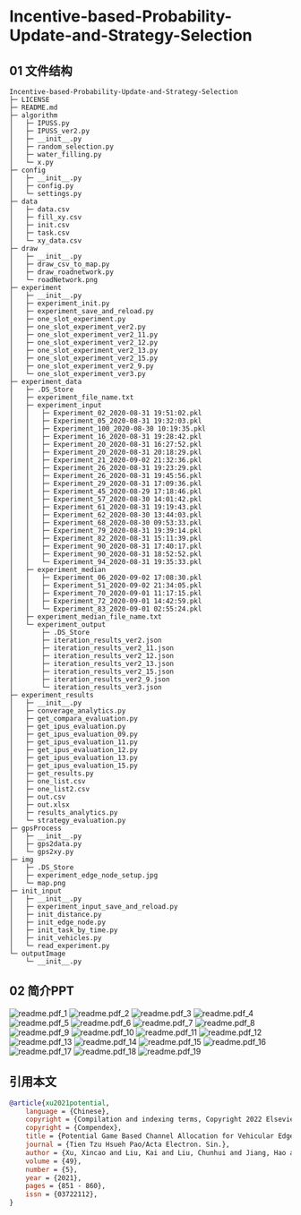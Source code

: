 # Incentive-based-Probability-Update-and-Strategy-Selection

## 01 文件结构

```
Incentive-based-Probability-Update-and-Strategy-Selection
├─ LICENSE
├─ README.md
├─ algorithm
│	├─ IPUSS.py
│	├─ IPUSS_ver2.py
│	├─ __init__.py
│	├─ random_selection.py
│	├─ water_filling.py
│	└─ x.py
├─ config
│	├─ __init__.py
│	├─ config.py
│	└─ settings.py
├─ data
│	├─ data.csv
│	├─ fill_xy.csv
│	├─ init.csv
│	├─ task.csv
│	└─ xy_data.csv
├─ draw
│	├─ __init__.py
│	├─ draw_csv_to_map.py
│	├─ draw_roadnetwork.py
│	└─ roadNetwork.png
├─ experiment
│	├─ __init__.py
│	├─ experiment_init.py
│	├─ experiment_save_and_reload.py
│	├─ one_slot_experiment.py
│	├─ one_slot_experiment_ver2.py
│	├─ one_slot_experiment_ver2_11.py
│	├─ one_slot_experiment_ver2_12.py
│	├─ one_slot_experiment_ver2_13.py
│	├─ one_slot_experiment_ver2_15.py
│	├─ one_slot_experiment_ver2_9.py
│	└─ one_slot_experiment_ver3.py
├─ experiment_data
│	├─ .DS_Store
│	├─ experiment_file_name.txt
│	├─ experiment_input
│	│	├─ Experiment_02_2020-08-31 19:51:02.pkl
│	│	├─ Experiment_05_2020-08-31 19:32:03.pkl
│	│	├─ Experiment_100_2020-08-30 10:19:35.pkl
│	│	├─ Experiment_16_2020-08-31 19:28:42.pkl
│	│	├─ Experiment_20_2020-08-31 16:27:52.pkl
│	│	├─ Experiment_20_2020-08-31 20:18:29.pkl
│	│	├─ Experiment_21_2020-09-02 21:32:36.pkl
│	│	├─ Experiment_26_2020-08-31 19:23:29.pkl
│	│	├─ Experiment_26_2020-08-31 19:45:56.pkl
│	│	├─ Experiment_29_2020-08-31 17:09:36.pkl
│	│	├─ Experiment_45_2020-08-29 17:18:46.pkl
│	│	├─ Experiment_57_2020-08-30 14:01:42.pkl
│	│	├─ Experiment_61_2020-08-31 19:19:43.pkl
│	│	├─ Experiment_62_2020-08-30 13:44:03.pkl
│	│	├─ Experiment_68_2020-08-30 09:53:33.pkl
│	│	├─ Experiment_79_2020-08-31 19:39:14.pkl
│	│	├─ Experiment_82_2020-08-31 15:11:39.pkl
│	│	├─ Experiment_90_2020-08-31 17:40:17.pkl
│	│	├─ Experiment_90_2020-08-31 18:52:52.pkl
│	│	└─ Experiment_94_2020-08-31 19:35:33.pkl
│	├─ experiment_median
│	│	├─ Experiment_06_2020-09-02 17:08:30.pkl
│	│	├─ Experiment_51_2020-09-02 21:34:05.pkl
│	│	├─ Experiment_70_2020-09-01 11:17:15.pkl
│	│	├─ Experiment_72_2020-09-01 14:42:59.pkl
│	│	└─ Experiment_83_2020-09-01 02:55:24.pkl
│	├─ experiment_median_file_name.txt
│	└─ experiment_output
│	 	├─ .DS_Store
│	 	├─ iteration_results_ver2.json
│	 	├─ iteration_results_ver2_11.json
│	 	├─ iteration_results_ver2_12.json
│	 	├─ iteration_results_ver2_13.json
│	 	├─ iteration_results_ver2_15.json
│	 	├─ iteration_results_ver2_9.json
│	 	└─ iteration_results_ver3.json
├─ experiment_results
│	├─ __init__.py
│	├─ converage_analytics.py
│	├─ get_compara_evaluation.py
│	├─ get_ipus_evaluation.py
│	├─ get_ipus_evaluation_09.py
│	├─ get_ipus_evaluation_11.py
│	├─ get_ipus_evaluation_12.py
│	├─ get_ipus_evaluation_13.py
│	├─ get_ipus_evaluation_15.py
│	├─ get_results.py
│	├─ one_list.csv
│	├─ one_list2.csv
│	├─ out.csv
│	├─ out.xlsx
│	├─ results_analytics.py
│	└─ strategy_evaluation.py
├─ gpsProcess
│	├─ __init__.py
│	├─ gps2data.py
│	└─ gps2xy.py
├─ img
│	├─ .DS_Store
│	├─ experiment_edge_node_setup.jpg
│	└─ map.png
├─ init_input
│	├─ __init__.py
│	├─ experiment_input_save_and_reload.py
│	├─ init_distance.py
│	├─ init_edge_node.py
│	├─ init_task_by_time.py
│	├─ init_vehicles.py
│	└─ read_experiment.py
└─ outputImage
	└─ __init__.py

```
## 02 简介PPT
![readme.pdf_1](powerpoint/image/readme.pdf_1.jpg)
![readme.pdf_2](powerpoint/image/readme.pdf_2.jpg)
![readme.pdf_3](powerpoint/image/readme.pdf_3.jpg)
![readme.pdf_4](powerpoint/image/readme.pdf_4.jpg)
![readme.pdf_5](powerpoint/image/readme.pdf_5.jpg)
![readme.pdf_6](powerpoint/image/readme.pdf_6.jpg)
![readme.pdf_7](powerpoint/image/readme.pdf_7.jpg)
![readme.pdf_8](powerpoint/image/readme.pdf_8.jpg)
![readme.pdf_9](powerpoint/image/readme.pdf_9.jpg)
![readme.pdf_10](powerpoint/image/readme.pdf_10.jpg)
![readme.pdf_11](powerpoint/image/readme.pdf_11.jpg)
![readme.pdf_12](powerpoint/image/readme.pdf_12.jpg)
![readme.pdf_13](powerpoint/image/readme.pdf_13.jpg)
![readme.pdf_14](powerpoint/image/readme.pdf_14.jpg)
![readme.pdf_15](powerpoint/image/readme.pdf_15.jpg)
![readme.pdf_16](powerpoint/image/readme.pdf_16.jpg)
![readme.pdf_17](powerpoint/image/readme.pdf_17.jpg)
![readme.pdf_18](powerpoint/image/readme.pdf_18.jpg)
![readme.pdf_19](powerpoint/image/readme.pdf_19.jpg)

## 引用本文

```bibtex
@article{xu2021potential,
	language = {Chinese},
	copyright = {Compilation and indexing terms, Copyright 2022 Elsevier Inc.},
	copyright = {Compendex},
	title = {Potential Game Based Channel Allocation for Vehicular Edge Computing},
	journal = {Tien Tzu Hsueh Pao/Acta Electron. Sin.},
	author = {Xu, Xincao and Liu, Kai and Liu, Chunhui and Jiang, Hao and Guo, Songtao and Wu, Weiwei},
	volume = {49},
	number = {5},
	year = {2021},
	pages = {851 - 860},
	issn = {03722112},
} 
```

